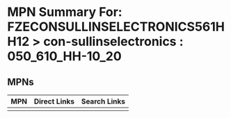 



# MPN Summary For: FZECONSULLINSELECTRONICS561HH12 > con-sullinselectronics : 050_610_HH-10_20

## MPNs
  

|MPN|Direct Links|Search Links|
| :--- | :--- | :--- |
||||
